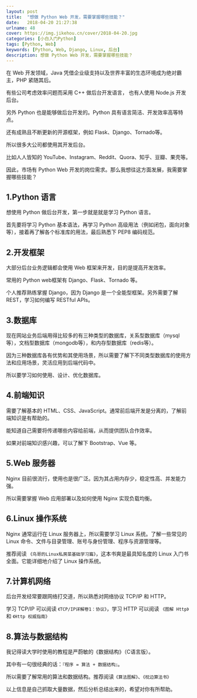```yaml
---
layout: post
title:  "想做 Python Web 开发，需要掌握哪些技能？"
date:   2018-04-20 21:27:38
urlname: 48
cover: https://img.jikehou.cn/cover/2018-04-20.jpg
categories: [小白入门Python]
tags: [Python, Web]
keywords: [Python, Web, Django, Linux, 后台]
description: 想做 Python Web 开发，需要掌握哪些技能？
---
```

在 Web 开发领域，Java 凭借企业级支持以及世界丰富的生态环境成为绝对霸主，PHP 紧随其后。

有些公司考虑效率问题而采用 C++ 做后台开发语言， 也有人使用 Node.js 开发后台。

另外 Python 也是能够做后台开发的。Python 具有语言简洁、开发效率高等特点。

还有成熟且不断更新的开源框架，例如 Flask、Django、Tornado等。

所以很多大公司都使用其开发后台。

比如人人皆知的 YouTube、Instagram、Reddit、Quora、知乎、豆瓣、果壳等。

因此，市场有 Python Web 开发的岗位需求。那么我想往这方面发展，我需要掌握哪些技能？
<!-- more -->
## 1.Python 语言
想使用 Python 做后台开发，第一步就是就是学习 Python 语言。

首先要将学习 Python 基本语法，再学习 Python 高级用法（例如闭包，面向对象等），接着再了解各个标准库的用法，最后熟悉下 PEP8 编码规范。

## 2.开发框架
大部分后台业务逻辑都会使用 Web 框架来开发，目的是提高开发效率。

常用的 Python web框架有 Django、Flask、Tornado 等。

个人推荐熟练掌握 Django，因为 Django 是一个全能型框架。另外需要了解 REST，学习如何编写 RESTful APIs。

## 3.数据库
现在网站业务后端用得比较多的有三种类型的数据库，关系型数据库（mysql等），文档型数据库（mongodb等），和内存型数据库（redis等）。

因为三种数据库各有优势和其使用场景，所以需要了解下不同类型数据库的使用方法和应用场景，灵活应用到后端代码中。

所以要学习如何使用、设计、优化数据库。

## 4.前端知识
需要了解基本的 HTML、CSS、JavaScript。通常前后端开发是分离的，了解前端知识是有帮助的。

能知道自己需要将传递哪些内容给前端，从而提供团队合作效率。

如果对前端知识感兴趣，可以了解下 Bootstrap、Vue 等。

## 5.Web 服务器
Nginx 目前很流行，使用也是很广泛。因为其占用内存少，稳定性高、并发能力强。

所以需要掌握 Web 应用部署以及如何使用 Nginx 实现负载均衡。

## 6.Linux 操作系统
Nginx 通常运行在 Linux 服务器上，所以需要学习 Linux 系统。了解一些常见的 Linux 命令、文件与目录管理、账号与身份管理、程序与资源管理等。

推荐阅读 `《鸟哥的Linux私房菜基础学习篇》`，这本书爽是最具知名度的 Linux 入门书全面。它能详细地介绍了 Linux 操作系统。

## 7.计算机网络
后台开发经常要跟网络打交道，所以熟悉对网络协议 TCP/IP 和 HTTP。

学习 TCP/IP 可以阅读 `《TCP/IP详解卷1：协议》`，学习 HTTP 可以阅读 `《图解 Http》` 和 `《Http 权威指南》`

## 8.算法与数据结构
我记得读大学时使用的教程是严蔚敏的《数据结构》（C语言版）。

其中有一句很经典的话：`『程序 = 算法 + 数据结构』`。

所以需要了解常用的算法和数据结构。推荐阅读`《算法图解》`、`《枕边算法书》`

以上信息是自己抓取大量数据，然后分析总结出来的，希望对你有所帮助。